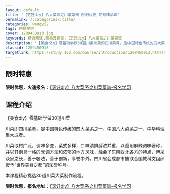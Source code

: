 ```yaml
---
layout: default
title: '【烹饪diy】八大菜系之川菜菜谱-限时优惠-网易精品课'
permalink: /:categories/:title/
categories: wangyi2
tags: 网易提供
cover: 1209450913.jpg
keywords: 精选网课,网易云课堂,【烹饪diy】八大菜系之川菜菜谱
description: '【美食diy】零基础学做30道川菜川菜即四川菜肴，是中国特色传统的四大菜系之一、中国八大菜系之一、中华料理集大成者。川菜'
classid: 1209450913
targetlink: https://study.163.com/course/introduction/1209450913.htm?share=1&shareId=1025206652&utm_campaign=share&utm_medium=iphoneShare&utm_source=&utm_u=1025206652
---
```


## 限时特惠

**限时优惠，火速报名**：[【烹饪diy】八大菜系之川菜菜谱-报名学习](https://study.163.com/course/introduction/1209450913.htm?share=1&shareId=1025206652&utm_campaign=share&utm_medium=iphoneShare&utm_source=&utm_u=1025206652)

## 课程介绍

【美食diy】零基础学做30道川菜

川菜即四川菜肴，是中国特色传统的四大菜系之一、中国八大菜系之一、中华料理集大成者。

川菜取材广泛，调味多变，菜式多样，口味清鲜醇浓并重，以善用麻辣调味著称，并以其别具一格的烹调方法和浓郁的地方风味，融会了东南西北各方的特点，博采众家之长，善于吸收，善于创新，享誉中外。四川省会成都市被联合国教科文组织授予“世界美食之都”的荣誉称号。

本课程精心挑选30道川菜大菜制作流程。

**限时优惠，报名地址**：[【烹饪diy】八大菜系之川菜菜谱-报名学习](https://study.163.com/course/introduction/1209450913.htm?share=1&shareId=1025206652&utm_campaign=share&utm_medium=iphoneShare&utm_source=&utm_u=1025206652)

